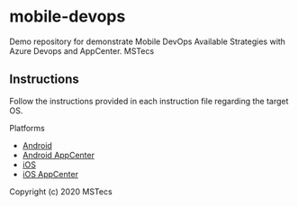 # mobile-devops
Demo repository for demonstrate Mobile DevOps Available Strategies with Azure Devops and AppCenter.
MSTecs

## Instructions
Follow the instructions provided in each instruction file regarding the target OS.

Platforms
- [Android](android/README.md)
- [Android AppCenter](appcenter/android.md)
- [iOS](ios/README.md)
- [iOS AppCenter](appcenter/ios.md)


Copyright (c) 2020 MSTecs